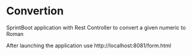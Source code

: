 # Convertion
SprintBoot application with Rest Controller to convert a given numeric to Roman

After launching the application use http://localhost:8081/form.html
